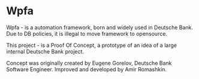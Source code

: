 # Wpfa
Wpfa - is a automation framework, born and widely used in Deutsche Bank. 
Due to DB policies, it is illegal to move framework to opensource.

This project - is a Proof Of Concept, a prototype of an idea of a large internal Deutsche Bank project.

Concept was originally created by Eugene Gorelov, Deutsche Bank Software Engineer. Improved and developed by Amir Romashkin.


